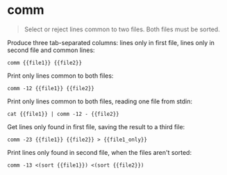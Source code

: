 comm
====

> Select or reject lines common to two files. Both files must be sorted.

Produce three tab-separated columns: lines only in first file, lines only in second file and common lines:

    comm {{file1}} {{file2}}

Print only lines common to both files:

    comm -12 {{file1}} {{file2}}

Print only lines common to both files, reading one file from stdin:

    cat {{file1}} | comm -12 - {{file2}}

Get lines only found in first file, saving the result to a third file:

    comm -23 {{file1}} {{file2}} > {{file1_only}}

Print lines only found in second file, when the files aren't sorted:

    comm -13 <(sort {{file1}}) <(sort {{file2}})

